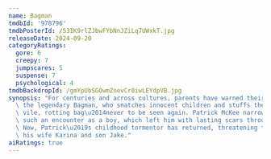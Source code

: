 ```yaml
---
name: Bagman
tmdbId: '978796'
tmdbPosterId: /53IK9rlZJbwFYbNnJZiLq7UWxkT.jpg
releaseDate: 2024-09-20
categoryRatings:
  gore: 6
  creepy: 7
  jumpscares: 5
  suspense: 7
  psychological: 4
tmdbBackdropId: /gmYpUbSGOwmZnevCr0iwLEYdpVB.jpg
synopsis: "For centuries and across cultures, parents have warned their children of\
  \ the legendary Bagman, who snatches innocent children and stuffs them into his\
  \ vile, rotting bag\u2014never to be seen again. Patrick McKee narrowly escaped\
  \ such an encounter as a boy, which left him with lasting scars throughout his adulthood.\
  \ Now, Patrick\u2019s childhood tormentor has returned, threatening the safety of\
  \ his wife Karina and son Jake."
aiRatings: true
---
```


